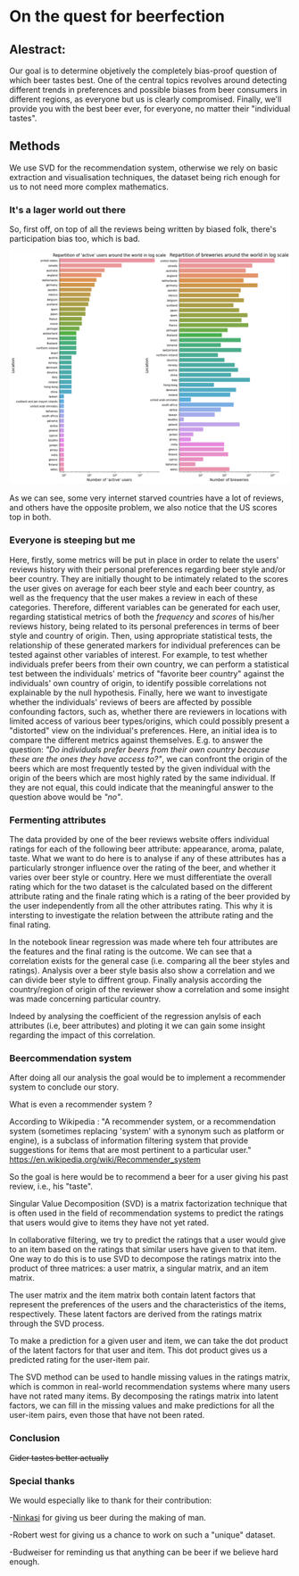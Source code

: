# On the quest for beerfection

## Alestract:
Our goal is to determine objetively the completely bias-proof question of which beer tastes best. One of the central topics revolves around detecting different trends in preferences and possible biases from beer consumers in different regions, as everyone but us is clearly compromised. Finally, we'll provide you with the best beer ever, for everyone, no matter their "individual tastes".

## Methods

We use SVD for the recommendation system, otherwise we rely on basic extraction and visualisation techniques, the dataset being rich enough for us to not need more complex mathematics.

### It's a lager world out there

So, first off, on top of all the reviews being written by biased folk, there's participation bias too, which is bad.

![Internet and beer access rarely match](/adapassets/brewerybycountries.png)

As we can see, some very internet starved countries have a lot of reviews, and others have the opposite problem, we also notice that the US scores top in both.

### Everyone is steeping but me
Here, firstly, some metrics will be put in place in order to relate the users' reviews history with their personal preferences regarding beer style and/or beer country. They are initially thought to be intimately related to the scores the user gives on average for each beer style and each beer country, as well as the frequency that the user makes a review in each of these categories. Therefore, different variables can be generated for each user, regarding statistical metrics of both the *frequency* and *scores* of his/her reviews history, being related to its personal preferences in terms of beer style and country of origin.
Then, using appropriate statistical tests, the relationship of these generated markers for individual preferences can be tested against other variables of interest. For example, to test whether individuals prefer beers from their own country, we can perform a statistical test between the individuals' metrics of "favorite beer country" against the individuals' own country of origin, to identify possible correlations not explainable by the null hypothesis.
Finally, here we want to investigate whether the individuals' reviews of beers are affected by possible confounding factors, such as, whether there are reviewers in locations with limited access of various beer types/origins, which could possibly present a "distorted" view on the individual's preferences. Here, an initial idea is to compare the different metrics against themselves. E.g. to answer the question: *"Do individuals prefer beers from their own country because these are the ones they have access to?"*, we can confront the origin of the beers which are most frequently tested by the given individual with the origin of the beers which are most highly rated by the same individual. If they are not equal, this could indicate that the meaningful answer to the question above would be *"no"*.

### Fermenting attributes

The data provided by one of the beer reviews website offers individual ratings for each of the following beer attribute: appearance, aroma, palate, taste. What we want to do here is to analyse if any of these attributes has a particularly stronger influence over the rating of the beer, and whether it varies over beer style or country. Here we must differentiate the overall rating which for the two dataset is the calculated based on the different attribute rating and the finale rating which is a rating of the beer provided by the user independently from all the other attributes rating. This why it is intersting to investigate the relation between the attribute rating and the final rating.

In the notebook linear regression was made where teh four attributes are the features and the final rating is the outcome. We can see that a correlation exists for the general case (i.e. comparing all the beer styles and ratings). Analysis over a beer style basis also show a correlation and we can divide beer style to diffrent group. Finally analysis according the country/region of origin of the reviewer show a correlation and some insight was made concerning particular country.

Indeed by analysing the coefficient of the regression anylsis of each attributes (i.e, beer attributes) and ploting it we can gain some insight regarding the impact of this correlation.

### Beercommendation system

After doing all our analysis the goal would be to implement a recommender system to conclude our story.

What is even a recommender system ?

According to Wikipedia : "A recommender system, or a recommendation system (sometimes replacing 'system' with a synonym such as platform or engine), is a subclass of information filtering system that provide suggestions for items that are most pertinent to a particular user." https://en.wikipedia.org/wiki/Recommender_system

So the goal is here would be to recommend a beer for a user giving his past review, i.e., his "taste".

Singular Value Decomposition (SVD) is a matrix factorization technique that is often used in the field of recommendation systems to predict the ratings that users would give to items they have not yet rated.

In collaborative filtering, we try to predict the ratings that a user would give to an item based on the ratings that similar users have given to that item. One way to do this is to use SVD to decompose the ratings matrix into the product of three matrices: a user matrix, a singular matrix, and an item matrix.

The user matrix and the item matrix both contain latent factors that represent the preferences of the users and the characteristics of the items, respectively. These latent factors are derived from the ratings matrix through the SVD process.

To make a prediction for a given user and item, we can take the dot product of the latent factors for that user and item. This dot product gives us a predicted rating for the user-item pair.

The SVD method can be used to handle missing values in the ratings matrix, which is common in real-world recommendation systems where many users have not rated many items. By decomposing the ratings matrix into latent factors, we can fill in the missing values and make predictions for all the user-item pairs, even those that have not been rated.

### Conclusion

~~Cider tastes better actually~~

### Special thanks

We would especially like to thank for their contribution:

-[Ninkasi](https://en.wikipedia.org/wiki/Ninkasi) for giving us beer during the making of man.

-Robert west for giving us a chance to work on such a "unique" dataset.

-Budweiser for reminding us that anything can be beer if we believe hard enough. 
